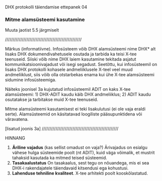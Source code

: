 DHX protokolli täiendamise ettepanek 04

### Mitme alamsüsteemi kasutamine

Muuta jaotist 5.5 järgmiselt

//////////////////////////////////////////////////

Märkus (informatiivne). Infosüsteem võib DHX alamsüsteemi nime DHX* alt lisaks DHX dokumendivahetusele osutada ja tarbida ka teisi X-tee teenuseid. Siiski võib nime DHX laiem kasutamine tekitada asjatut kommunikatsioonivajadust või isegi segadust. Seetõttu, kui infosüsteemil on lisaks DHX protokolli kohasele andmeliiklusele X-teel veel muud andmeliiklust, siis võib olla otstarbekas enama kui ühe X-tee alamsüsteemi sidumine infosüsteemiga.

Näiteks joonisel 3a kujutatud infosüsteemil ADIT on kaks X-tee alamsüsteemi: 1) DHX-ADIT kaudu käib DHX andmeliiklus; 2) ADIT kaudu osutatakse ja tarbitakse muid X-tee teenuseid.

Mitme alamsüsteemi kasutamisest ei teki lisakulutusi (ei ole vaja eraldi serte). Alamsüsteemid on käsitatavad loogiliste pääsupunktidena või väravatena.

[lisatud joonis 3a]
//////////////////////////////////////////////////

HINNANG

1. __Äriline vajadus__ (kas sellist omadust on vaja?) Ärivajadus on esialgu vähese hulga süsteemide poolt (nt ADIT), kuid väga võimalik, et mustrit tahaksid kasutada ka mitmed teised süsteemid.
2. __Tasakaalustatus__ On tasakaalus, sest tegu on nõuandega, mis ei sea DHX-i rakendajatele täiendavaid kitsendusi ega kohustusi.
3. __Lahenduse tehniline kvaliteet__. X-tee arhitekti poolt kooskõlastatud.

